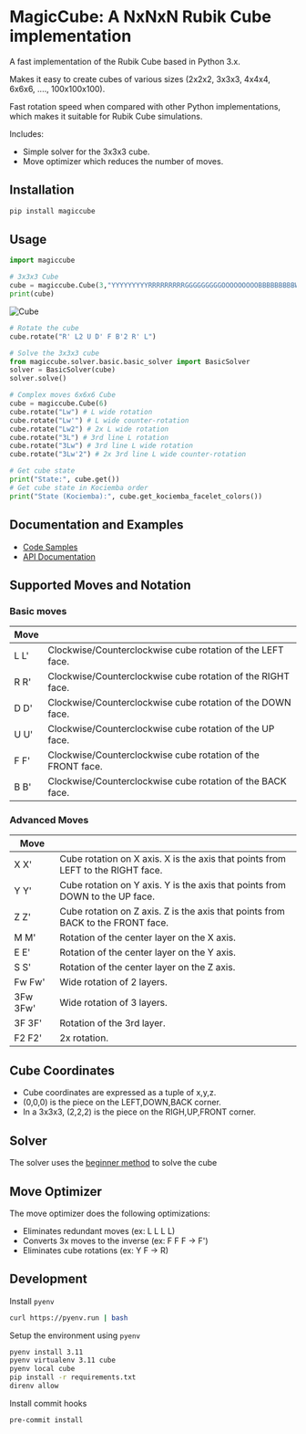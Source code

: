 # MagicCube: A NxNxN Rubik Cube implementation

A fast implementation of the Rubik Cube based in Python 3.x.

Makes it easy to create cubes of various sizes (2x2x2, 3x3x3, 4x4x4, 6x6x6, ...., 100x100x100).

Fast rotation speed when compared with other Python implementations, which makes it suitable for Rubik Cube simulations.

Includes:

- Simple solver for the 3x3x3 cube.
- Move optimizer which reduces the number of moves.

## Installation

```sh
pip install magiccube
```

## Usage

```python
import magiccube

# 3x3x3 Cube
cube = magiccube.Cube(3,"YYYYYYYYYRRRRRRRRRGGGGGGGGGOOOOOOOOOBBBBBBBBBWWWWWWWWW")
print(cube)
```

![Cube](https://trincaopub.s3.amazonaws.com/imgs/magiccube/cube3x3.png)

```python
# Rotate the cube
cube.rotate("R' L2 U D' F B'2 R' L")

# Solve the 3x3x3 cube
from magiccube.solver.basic.basic_solver import BasicSolver
solver = BasicSolver(cube)
solver.solve()

# Complex moves 6x6x6 Cube
cube = magiccube.Cube(6)
cube.rotate("Lw") # L wide rotation
cube.rotate("Lw'") # L wide counter-rotation
cube.rotate("Lw2") # 2x L wide rotation
cube.rotate("3L") # 3rd line L rotation
cube.rotate("3Lw") # 3rd line L wide rotation
cube.rotate("3Lw'2") # 2x 3rd line L wide counter-rotation

# Get cube state
print("State:", cube.get())
# Get cube state in Kociemba order
print("State (Kociemba):", cube.get_kociemba_facelet_colors())
```

## Documentation and Examples

- [Code Samples](https://github.com/trincaog/magiccube/tree/main/examples)
- [API Documentation](https://trincaog.github.io/magiccube/magiccube/cube.html)

## Supported Moves and Notation

### Basic moves

|Move |                                                             |
|-----|-------------------------------------------------------------|
|L L' | Clockwise/Counterclockwise cube rotation of the LEFT face.  |
|R R' | Clockwise/Counterclockwise cube rotation of the RIGHT face. |
|D D' | Clockwise/Counterclockwise cube rotation of the DOWN face.  |
|U U' | Clockwise/Counterclockwise cube rotation of the UP face.    |
|F F' | Clockwise/Counterclockwise cube rotation of the FRONT face. |
|B B' | Clockwise/Counterclockwise cube rotation of the BACK face.  |

### Advanced Moves

|Move |                                                             |
|-----|-------------------------------------------------------------|
|X X' | Cube rotation on X axis. X is the axis that points from LEFT to the RIGHT face.|
|Y Y' | Cube rotation on Y axis. Y is the axis that points from DOWN to the UP face.|
|Z Z' | Cube rotation on Z axis. Z is the axis that points from BACK to the FRONT face.|
|M M' | Rotation of the center layer on the X axis.|
|E E' | Rotation of the center layer on the Y axis.|
|S S' | Rotation of the center layer on the Z axis.|
|Fw Fw'| Wide rotation of 2 layers.|
|3Fw 3Fw' | Wide rotation of 3 layers.|
|3F 3F' | Rotation of the 3rd layer.|
|F2 F2' | 2x rotation.|

## Cube Coordinates

- Cube coordinates are expressed as a tuple of x,y,z.
- (0,0,0) is the piece on the LEFT,DOWN,BACK corner.
- In a 3x3x3, (2,2,2) is the piece on the RIGH,UP,FRONT corner.

## Solver

The solver uses the [beginner method](https://ruwix.com/the-rubiks-cube/how-to-solve-the-rubiks-cube-beginners-method/) to solve the cube

## Move Optimizer

The move optimizer does the following optimizations:

- Eliminates redundant moves (ex: L L L L)
- Converts 3x moves to the inverse (ex: F F F -> F')
- Eliminates cube rotations (ex: Y F -> R)

## Development

Install `pyenv`

```sh
curl https://pyenv.run | bash
```

Setup the environment using `pyenv`

```sh
pyenv install 3.11
pyenv virtualenv 3.11 cube
pyenv local cube
pip install -r requirements.txt
direnv allow
```

Install commit hooks

```sh
pre-commit install
```
